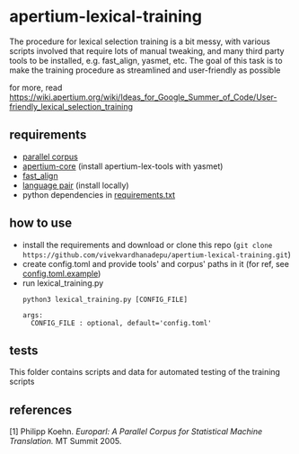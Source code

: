 # apertium-lexical-training

The procedure for lexical selection training is a bit messy, with various scripts involved that require lots of manual tweaking, and many third party tools to be installed, e.g. fast_align, yasmet, etc. The goal of this task is to make the training procedure as streamlined and user-friendly as possible

for more, read https://wiki.apertium.org/wiki/Ideas_for_Google_Summer_of_Code/User-friendly_lexical_selection_training

## requirements

- [parallel corpus](https://wiki.apertium.org/wiki/Corpora)
- [apertium-core](https://wiki.apertium.org/wiki/Installation) (install apertium-lex-tools with yasmet)
- [fast_align](https://github.com/clab/fast_align)
- [language pair](https://wiki.apertium.org/wiki/List_of_language_pairs) (install locally)
- python dependencies in [requirements.txt](requirements.txt)

## how to use

- install the requirements and download or clone this repo (`git clone https://github.com/vivekvardhanadepu/apertium-lexical-training.git`)
- create config.toml and provide tools' and corpus' paths in it (for ref, see [config.toml.example](config.toml.example))
- run lexical_training.py</br>
  ```
  python3 lexical_training.py [CONFIG_FILE]

  args:
    CONFIG_FILE : optional, default='config.toml'
  ```

## tests

This folder contains scripts and data for automated testing of the training scripts

## references

<a id="1">[1]</a>
Philipp Koehn.
*Europarl: A Parallel Corpus for Statistical Machine Translation.*
MT Summit 2005.
